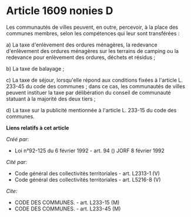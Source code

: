 # Article 1609 nonies D

Les communautés de villes peuvent, en outre, percevoir, à la place des communes membres, selon les compétences qui leur sont
transférées :

a) La taxe d'enlèvement des ordures ménagères, la redevance d'enlèvement des ordures ménagères sur les terrains de camping ou
la redevance pour enlèvement des ordures, déchets et résidus ;

b) La taxe de balayage ;

c) La taxe de séjour, lorsqu'elle répond aux conditions fixées à l'article L. 233-45 du code des communes ; dans ce cas, les
communautés de villes peuvent instituer la taxe par délibération du conseil de communauté statuant à la majorité des deux
tiers ;

d) La taxe sur la publicité mentionnée à l'article L. 233-15 du code des communes.

**Liens relatifs à cet article**

_Créé par_:

  - Loi n°92-125 du 6 février 1992 - art. 94 () JORF 8 février 1992

_Cité par_:

  - Code général des collectivités territoriales - art. L2313-1 (V)
  - Code général des collectivités territoriales - art. L5216-8 (V)

_Cite_:

  - CODE DES COMMUNES. - art. L233-15 (M)
  - CODE DES COMMUNES. - art. L233-45 (M)

